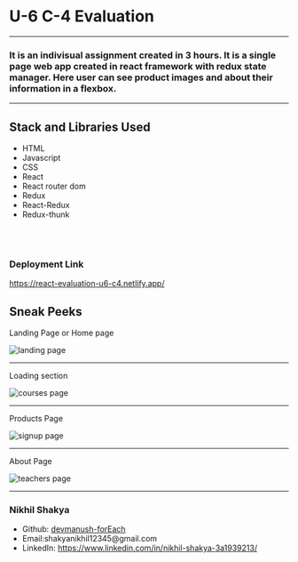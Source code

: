 <h1>U-6 C-4 Evaluation</h1>

<hr>

<h3>It is an indivisual assignment created in 3 hours. It is a single page web app created in react framework with redux state manager.
Here user can see product images and about their information in a flexbox.</h3>

<hr>

<h2>Stack and Libraries Used</h2>
<ul>
  <li>HTML</li>
  <li>Javascript</li>
  <li>CSS</li>
  <li>React</li>
  <li>React router dom</li>
  <li>Redux</li>
  <li>React-Redux</li>
  <li>Redux-thunk</li>
</ul>

<br><br>
<h3>Deployment Link</h3>
<a href="https://react-evaluation-u6-c4.netlify.app/">https://react-evaluation-u6-c4.netlify.app/
</a>


<h2>Sneak Peeks</h2>

<p>Landing Page or Home page</p>
<img src="./readmePics/homepage.png" alt="landing page">

<hr>
<p>Loading section</p>
<img src="./readmePics/trendingpage.png" alt="courses page">

<hr>
<p>Products Page</p>
<img src="./readmePics/signuppage.png" alt="signup page">

<hr>
<p>About Page</p>
<img src="./readmePics/cartpage.png" alt="teachers page">


<hr>



<h3>Nikhil Shakya</h3>
<ul>
  <li>Github:  <a href= "https://github.com/devmanush-forEach" >devmanush-forEach</a></li>
  <li>Email:shakyanikhil12345@gmail.com </li>
  <li>LinkedIn: <a href="https://www.linkedin.com/in/nikhil-shakya-3a1939213/">https://www.linkedin.com/in/nikhil-shakya-3a1939213/ </a></li>
</ul>




